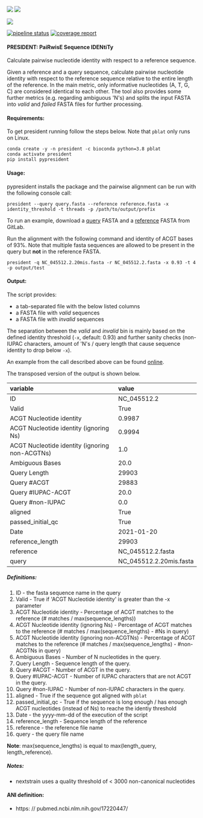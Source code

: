 ![](https://img.shields.io/badge/licence-MIT-lightgrey.svg)
![](https://img.shields.io/badge/python-3.8-orange)

[![](https://img.shields.io/badge/ANI-definition-violet.svg)](https://pubmed.ncbi.nlm.nih.gov/17220447/)

[![pipeline status](https://gitlab.com/RKIBioinformaticsPipelines/president/badges/master/pipeline.svg)](https://gitlab.com/RKIBioinformaticsPipelines/president/-/commits/master)
[![coverage report](https://gitlab.com/RKIBioinformaticsPipelines/president/badges/master/coverage.svg)](https://gitlab.com/RKIBioinformaticsPipelines/president/-/commits/master)

#### PRESIDENT: PaiRwisE Sequence IDENtiTy
Calculate pairwise nucleotide identity with respect to a reference sequence.

Given a reference and a query sequence, calculate pairwise nucleotide identity with respect to the reference sequence relative to the entire length of the reference. In the main metric, only informative nucleotides (A, T, G, C) are considered identical to each other. The tool also provides some further metrics (e.g. regarding ambiguous 'N's) and splits the input FASTA into _valid_ and _failed_ FASTA files for further processing. 

#### Requirements:
To get president running follow the steps below. Note that `pblat` only runs on Linux.

```
conda create -y -n president -c bioconda python=3.8 pblat
conda activate president
pip install pypresident
```

#### Usage:
pypresident installs the package and the pairwise alignment can be run with the following console call:

```
president --query query.fasta --reference reference.fasta -x identity_threshold -t threads -p /path/to/output/prefix
```

To run an example, download a [query](https://gitlab.com/RKIBioinformaticsPipelines/president/-/blob/master/examples/NC_045512.2.20mis.fasta) FASTA and
a [reference](https://gitlab.com/RKIBioinformaticsPipelines/president/-/blob/master/examples/NC_045512.2.fasta) FASTA from GitLab.

Run the alignment with the following command and identity of ACGT bases of 93%. Note that multiple fasta sequences are allowed to be present in the query but **not** in the reference FASTA.

```
president -q NC_045512.2.20mis.fasta -r NC_045512.2.fasta -x 0.93 -t 4 -p output/test
```


#### Output:
The script provides:

* a tab-separated file with the below listed columns
* a FASTA file with _valid_ sequences
* a FASTA file with _invalid_ sequences

The separation between the _valid_ and _invalid_ bin is mainly based on the defined identity threshold (`-x`, default: 0.93) and further sanity checks (non-IUPAC characters, amount of 'N's / query length that cause sequence identity to drop below `-x`).

An example from the call described above can be found [online](https://gitlab.com/RKIBioinformaticsPipelines/president/-/blob/master/examples/report.csv).

The transposed version of the output is shown below.

| variable                                          | value                                                                                           |
|:--------------------------------------------------|:------------------------------------------------------------------------------------------------|
| ID                                                | NC_045512.2                                                                                     |
| Valid                                             | True                                                                                            |
| ACGT Nucleotide identity                          | 0.9987                                                                                          |
| ACGT Nucleotide identity (ignoring Ns)            | 0.9994                                                                                          |
| ACGT Nucleotide identity (ignoring non-ACGTNs)    | 1.0                                                                                             | 
| Ambiguous Bases                                   | 20.0                                                                                            |
| Query Length                                      | 29903                                                                                           |
| Query #ACGT                                       | 29883                                                                                           |
| Query #IUPAC-ACGT                                 | 20.0                                                                                            |
| Query #non-IUPAC                                  | 0.0                                                                                             |
| aligned                                           | True                                                                                            |
| passed_initial_qc                                 | True                                                                                            |
| Date                                              | 2021-01-20                                                                                      |
| reference_length                                  | 29903                                                                                           |
| reference                                         | NC_045512.2.fasta                                                                               |
| query                                             | NC_045512.2.20mis.fasta                                                                         |


##### Definitions:

1) ID - the fasta sequence name in the query
2) Valid - True if 'ACGT Nucleotide identity' is greater than the -x parameter
3) ACGT Nucleotide identity - Percentage of ACGT matches to the reference (# matches / max(sequence_lengths))
4) ACGT Nucleotide identity (ignoring Ns) - Percentage of ACGT matches to the reference (# matches / max(sequence_lengths) - #Ns in query)
5) ACGT Nucleotide identity (ignoring non-ACGTNs) - Percentage of ACGT matches to the reference (# matches / max(sequence_lengths) - #non-ACGTNs in query)
6) Ambiguous Bases - Number of N nucleotides in the query.
7) Query Length - Sequence length of the query.
8) Query #ACGT - Number of ACGT in the query.
9) Query #IUPAC-ACGT - Number of IUPAC characters that are not ACGT in the query.
10) Query #non-IUPAC - Number of non-IUPAC characters in the query.
11) aligned - True if the sequence got aligned with `pblat`
12) passed_initial_qc - True if the sequence is long enough / has enough ACGT nucleotides (instead of Ns) to reache the identiy threshold
13) Date - the yyyy-mm-dd of the execution of the script
14) reference_length -  Sequence length of the reference
15) reference - the reference file name
16) query - the query file name

__Note__: max(sequence_lengths) is equal to max(length_query, length_reference).


##### Notes:
- nextstrain uses a quality threshold of < 3000 non-canonical nucleotides


#### ANI definition:
- https: // pubmed.ncbi.nlm.nih.gov/17220447/
